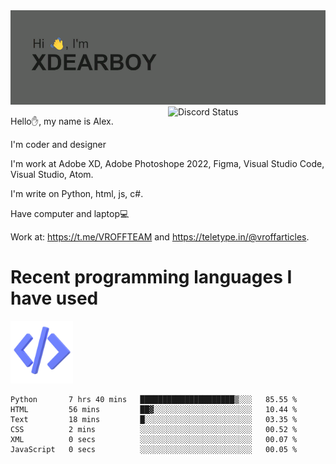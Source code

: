 <img src="header.png" alt="я иксдирбой">

<a href="https://discord.com/users/942853223469973504" target="_blank">
        <img width="50%" align="right" alt="Discord Status" src="https://lanyard.cnrad.dev/api/942853223469973504?bg=1f1f1f&borderRadius=5px">
  </a>
  
Hello✋, my name is Alex.

I'm coder and designer

I'm work at Adobe XD, Adobe Photoshope 2022, Figma, Visual Studio Code, Visual Studio, Atom.

I'm write on Python, html, js, c#.

Have computer and laptop💻

Work at: https://t.me/VROFFTEAM and https://teletype.in/@vroffarticles.


# Recent programming languages I have used

<img src="code.png" alt="drawing" width="100"/>

<!--START_SECTION:waka-->

```text
Python       7 hrs 40 mins   █████████████████████▒░░░   85.55 %
HTML         56 mins         ██▓░░░░░░░░░░░░░░░░░░░░░░   10.44 %
Text         18 mins         █░░░░░░░░░░░░░░░░░░░░░░░░   03.35 %
CSS          2 mins          ░░░░░░░░░░░░░░░░░░░░░░░░░   00.52 %
XML          0 secs          ░░░░░░░░░░░░░░░░░░░░░░░░░   00.07 %
JavaScript   0 secs          ░░░░░░░░░░░░░░░░░░░░░░░░░   00.05 %
```

<!--END_SECTION:waka-->
